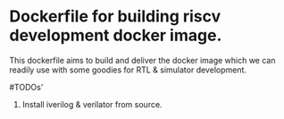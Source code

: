 # Dockerfile for building riscv development docker image.

This dockerfile aims to build and deliver the docker image which we can readily use with some goodies for RTL & simulator development.

#TODOs'

1. Install iverilog & verilator from source.
